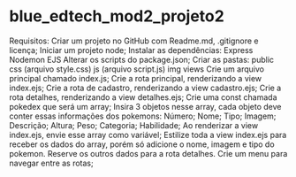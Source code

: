 # blue_edtech_mod2_projeto2
Requisitos: Criar um projeto no GitHub com Readme.md, .gitignore e licença; Iniciar um projeto node; Instalar as dependências: Express Nodemon EJS Alterar os scripts do package.json; Criar as pastas: public css (arquivo style.css) js (arquivo script.js) img views Crie um arquivo principal chamado index.js; Crie a rota principal, renderizando a view index.ejs; Crie a rota de cadastro, renderizando a view cadastro.ejs; Crie a rota detalhes, renderizando a view detalhes.ejs; Crie uma const chamada pokedex que será um array; Insira 3 objetos nesse array, cada objeto deve conter essas informações dos pokemons: Número; Nome; Tipo; Imagem; Descrição; Altura; Peso; Categoria; Habilidade; Ao renderizar a view index.ejs, envie esse array como variável; Estilize toda a view index.ejs para receber os dados do array, porém só adicione o nome, imagem e tipo do pokemon. Reserve os outros dados para a rota detalhes. Crie um menu para navegar entre as rotas;
